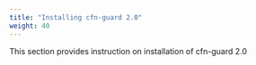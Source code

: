 ```yaml
---
title: "Installing cfn-guard 2.0"
weight: 40
---
```

This section provides instruction on installation of cfn-guard 2.0